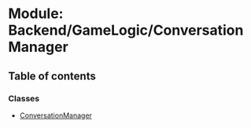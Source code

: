 # Module: Backend/GameLogic/ConversationManager

## Table of contents

### Classes

- [ConversationManager](../classes/Backend_GameLogic_ConversationManager.ConversationManager.md)
